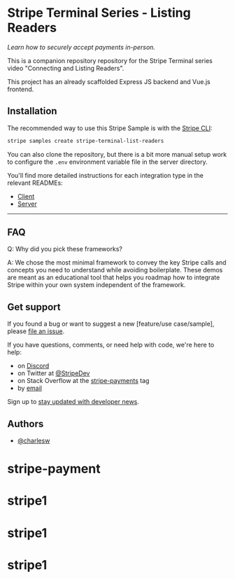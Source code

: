 # Stripe Terminal Series - Listing Readers

_Learn how to securely accept payments in-person._

This is a companion repository repository for the Stripe Terminal series video "Connecting and Listing Readers".

This project has an already scaffolded Express JS backend and Vue.js frontend.

## Installation

The recommended way to use this Stripe Sample is with the [Stripe CLI](https://stripe.com/docs/stripe-cli#install):

```sh
stripe samples create stripe-terminal-list-readers
```

You can also clone the repository, but there is a bit more manual setup work to
configure the `.env` environment variable file in the server directory.

You'll find more detailed instructions for each integration type in the
relevant READMEs:

- [Client](./client/README.md)
- [Server](./server/README.md)

---

## FAQ

Q: Why did you pick these frameworks?

A: We chose the most minimal framework to convey the key Stripe calls and
concepts you need to understand while avoiding boilerplate. These demos are meant as an educational tool
that helps you roadmap how to integrate Stripe within your own system
independent of the framework.

## Get support

If you found a bug or want to suggest a new [feature/use case/sample], please [file an issue](../../issues).

If you have questions, comments, or need help with code, we're here to help:

- on [Discord](https://stripe.com/go/developer-chat)
- on Twitter at [@StripeDev](https://twitter.com/StripeDev)
- on Stack Overflow at the [stripe-payments](https://stackoverflow.com/tags/stripe-payments/info) tag
- by [email](mailto:support+github@stripe.com)

Sign up to [stay updated with developer news](https://go.stripe.global/dev-digest).

## Authors

- [@charlesw](https://twitter.com/charlesw_dev)
# stripe-payment
# stripe1
# stripe1
# stripe1

